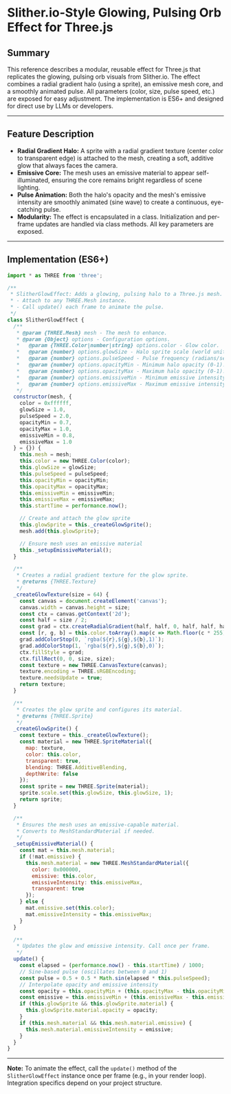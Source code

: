 # Slither.io-Style Glowing, Pulsing Orb Effect for Three.js

## Summary
This reference describes a modular, reusable effect for Three.js that replicates the glowing, pulsing orb visuals from Slither.io. The effect combines a radial gradient halo (using a sprite), an emissive mesh core, and a smoothly animated pulse. All parameters (color, size, pulse speed, etc.) are exposed for easy adjustment. The implementation is ES6+ and designed for direct use by LLMs or developers.

---

## Feature Description
- **Radial Gradient Halo:** A sprite with a radial gradient texture (center color to transparent edge) is attached to the mesh, creating a soft, additive glow that always faces the camera.
- **Emissive Core:** The mesh uses an emissive material to appear self-illuminated, ensuring the core remains bright regardless of scene lighting.
- **Pulse Animation:** Both the halo's opacity and the mesh's emissive intensity are smoothly animated (sine wave) to create a continuous, eye-catching pulse.
- **Modularity:** The effect is encapsulated in a class. Initialization and per-frame updates are handled via class methods. All key parameters are exposed.

---

## Implementation (ES6+)

```js
import * as THREE from 'three';

/**
 * SlitherGlowEffect: Adds a glowing, pulsing halo to a Three.js mesh.
 * - Attach to any THREE.Mesh instance.
 * - Call update() each frame to animate the pulse.
 */
class SlitherGlowEffect {
  /**
   * @param {THREE.Mesh} mesh - The mesh to enhance.
   * @param {Object} options - Configuration options.
   *   @param {THREE.Color|number|string} options.color - Glow color.
   *   @param {number} options.glowSize - Halo sprite scale (world units).
   *   @param {number} options.pulseSpeed - Pulse frequency (radians/sec).
   *   @param {number} options.opacityMin - Minimum halo opacity (0-1).
   *   @param {number} options.opacityMax - Maximum halo opacity (0-1).
   *   @param {number} options.emissiveMin - Minimum emissive intensity.
   *   @param {number} options.emissiveMax - Maximum emissive intensity.
   */
  constructor(mesh, {
    color = 0xffffff,
    glowSize = 1.0,
    pulseSpeed = 2.0,
    opacityMin = 0.7,
    opacityMax = 1.0,
    emissiveMin = 0.8,
    emissiveMax = 1.0
  } = {}) {
    this.mesh = mesh;
    this.color = new THREE.Color(color);
    this.glowSize = glowSize;
    this.pulseSpeed = pulseSpeed;
    this.opacityMin = opacityMin;
    this.opacityMax = opacityMax;
    this.emissiveMin = emissiveMin;
    this.emissiveMax = emissiveMax;
    this.startTime = performance.now();

    // Create and attach the glow sprite
    this.glowSprite = this._createGlowSprite();
    mesh.add(this.glowSprite);

    // Ensure mesh uses an emissive material
    this._setupEmissiveMaterial();
  }

  /**
   * Creates a radial gradient texture for the glow sprite.
   * @returns {THREE.Texture}
   */
  _createGlowTexture(size = 64) {
    const canvas = document.createElement('canvas');
    canvas.width = canvas.height = size;
    const ctx = canvas.getContext('2d');
    const half = size / 2;
    const grad = ctx.createRadialGradient(half, half, 0, half, half, half);
    const [r, g, b] = this.color.toArray().map(c => Math.floor(c * 255));
    grad.addColorStop(0, `rgba(${r},${g},${b},1)`);
    grad.addColorStop(1, `rgba(${r},${g},${b},0)`);
    ctx.fillStyle = grad;
    ctx.fillRect(0, 0, size, size);
    const texture = new THREE.CanvasTexture(canvas);
    texture.encoding = THREE.sRGBEncoding;
    texture.needsUpdate = true;
    return texture;
  }

  /**
   * Creates the glow sprite and configures its material.
   * @returns {THREE.Sprite}
   */
  _createGlowSprite() {
    const texture = this._createGlowTexture();
    const material = new THREE.SpriteMaterial({
      map: texture,
      color: this.color,
      transparent: true,
      blending: THREE.AdditiveBlending,
      depthWrite: false
    });
    const sprite = new THREE.Sprite(material);
    sprite.scale.set(this.glowSize, this.glowSize, 1);
    return sprite;
  }

  /**
   * Ensures the mesh uses an emissive-capable material.
   * Converts to MeshStandardMaterial if needed.
   */
  _setupEmissiveMaterial() {
    const mat = this.mesh.material;
    if (!mat.emissive) {
      this.mesh.material = new THREE.MeshStandardMaterial({
        color: 0x000000,
        emissive: this.color,
        emissiveIntensity: this.emissiveMax,
        transparent: true
      });
    } else {
      mat.emissive.set(this.color);
      mat.emissiveIntensity = this.emissiveMax;
    }
  }

  /**
   * Updates the glow and emissive intensity. Call once per frame.
   */
  update() {
    const elapsed = (performance.now() - this.startTime) / 1000;
    // Sine-based pulse (oscillates between 0 and 1)
    const pulse = 0.5 + 0.5 * Math.sin(elapsed * this.pulseSpeed);
    // Interpolate opacity and emissive intensity
    const opacity = this.opacityMin + (this.opacityMax - this.opacityMin) * pulse;
    const emissive = this.emissiveMin + (this.emissiveMax - this.emissiveMin) * pulse;
    if (this.glowSprite && this.glowSprite.material) {
      this.glowSprite.material.opacity = opacity;
    }
    if (this.mesh.material && this.mesh.material.emissive) {
      this.mesh.material.emissiveIntensity = emissive;
    }
  }
}
```

---

**Note:** To animate the effect, call the `update()` method of the `SlitherGlowEffect` instance once per frame (e.g., in your render loop). Integration specifics depend on your project structure.